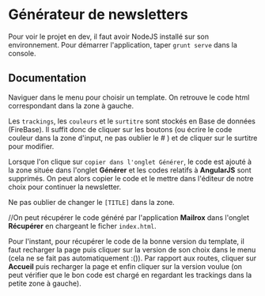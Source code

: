 Générateur de newsletters
==================

Pour voir le projet en dev, il faut avoir NodeJS installé sur son environnement. 
Pour démarrer l'application, taper `grunt serve` dans la console.


## Documentation

Naviguer dans le menu pour choisir un template. On retrouve le code html correspondant dans la zone à gauche.

Les `trackings`, les `couleurs` et le `surtitre` sont stockés en Base de données (FireBase). Il suffit donc de cliquer sur les boutons (ou écrire le code couleur dans la zone d'input, ne pas oublier le # ) et de cliquer sur le surtitre pour modifier.

Lorsque l'on clique sur `copier dans l'onglet Générer`, le code est ajouté à la zone située dans l'onglet __Générer__ et les codes relatifs à __AngularJS__ sont supprimés. On peut alors copier le code et le mettre dans l'éditeur de notre choix pour continuer la newsletter.

Ne pas oublier de changer le `[TITLE]` dans la zone.

//On peut récupérer le code généré par l'application __Mailrox__ dans l'onglet __Récupérer__ en chargeant le ficher `index.html`.

Pour l'instant, pour récupérer le code de la bonne version du template, il faut recharger la page puis cliquer sur la version de son choix dans le menu (cela ne se fait pas automatiquement :()). Par rapport aux routes, cliquer sur __Accueil__ puis recharger la page et enfin cliquer sur la version voulue (on peut vérifier que le bon code est chargé en regardant les trackings dans la petite zone à gauche).

